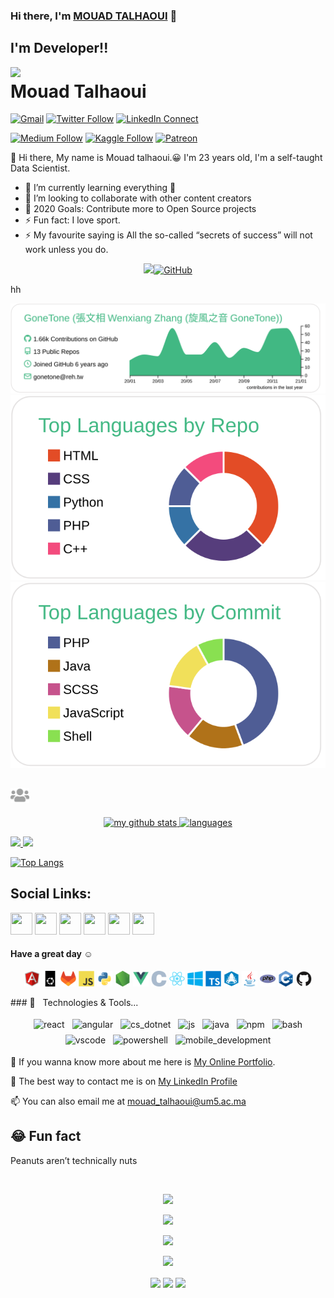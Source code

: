 
### Hi there, I'm [MOUAD TALHAOUI](website) 👋


## I'm Developer!!


<a target="_blank" href="https://harunurrashid97.github.io/"><img width="550" align="right" src="https://raw.githubusercontent.com/harunurrashid97/harunurrashid97/master/Programmer-I.gif"></a>

# Mouad Talhaoui

[![Gmail](https://img.shields.io/badge/%20-Send%20Mail-black?color=14171A&labelColor=ef5350&logo=gmail&logoColor=ffffff)](mailto:harunurrashid47@hotmail.com?subject=From%20GitHub&cc=harun15-6647@diu.edu.bd&body=Hi,%20there.%20Found%20you%20from%20GitHub.)
[![Twitter Follow](https://img.shields.io/badge/dynamic/json.svg?color=14171A&labelColor=37474f&logo=twitter&logoColor=4fc3f7&label=&query=%24[0].followers_count&url=https%3A%2F%2Fcdn.syndication.twimg.com%2Fwidgets%2Ffollowbutton%2Finfo.json%3Fscreen_names%3Dharunurrashid97&suffix=%20Followers)](https://twitter.com/harunurrashid97)
[![LinkedIn Connect](https://img.shields.io/badge/%20-Connect-black?color=14171A&labelColor=212121&logo=linkedin&logoColor=ffffff)](https://www.linkedin.com/in/harun-ur-rashid6647/)

[![Medium Follow](https://img.shields.io/badge/%20-Follow-black?color=14171A&labelColor=050404&logo=medium&logoColor=ffffff)](https://towardsdatascience.com/@harunurrashid97)
[![Kaggle Follow](https://img.shields.io/badge/%20-Follow-black?color=14171A&labelColor=37474f&logo=kaggle&logoColor=4fc3f7)](https://kaggle.com/harunshimanto)
[![Patreon](https://img.shields.io/badge/%20-Support-black?color=14171A&labelColor=04945c&logo=patreon&logoColor=ffffff)](https://www.patreon.com/harunurrashid)


:wave: Hi there, My name is Mouad talhaoui.😀 I'm 23 years old, I'm a self-taught Data Scientist.
- 🌱 I’m currently learning everything 🤣
- 👯 I’m looking to collaborate with other content creators
- 🥅 2020 Goals: Contribute more to Open Source projects
- ⚡ Fun fact: I love sport.
- ⚡ My favourite saying is All the so-called “secrets of success” will not work unless you do.





<!-- first row -->
<p align="center">
<a href=""><img src="https://camo.githubusercontent.com/38bf262e2c177202fedef68851784c63dad5bb64/68747470733a2f2f6b6f6d617265762e636f6d2f67687076632f3f757365726e616d653d6172736869616d69646f73"><img alt="GitHub" src="https://img.shields.io/badge/dynamic/json?logo=github&label=GitHub+Followers&labelColor=282c34&color=181717&query=%24.data.totalSubs&url=https%3A%2F%2Fapi.spencerwoo.com%2Fsubstats%2F%3Fsource%3Dgithub%26queryKey%3Darshiamidos&longCache=true">
</a>



hh

[![](https://raw.githubusercontent.com/GoneTone/GoneTone/master/profile-summary-card-output/vue/0-profile-details.svg)](https://github.com/GoneTone)
[![](https://raw.githubusercontent.com/GoneTone/GoneTone/master/profile-summary-card-output/vue/1-repos-per-language.svg)](https://github.com/GoneTone)
[![](https://raw.githubusercontent.com/GoneTone/GoneTone/master/profile-summary-card-output/vue/2-most-commit-language.svg)](https://github.com/GoneTone)

## <img src="https://raw.githubusercontent.com/GoneTone/GoneTone/master/images/svg/social/users-solid.svg" height="24px" alt="Social">

<!-- status codes -->
<a align="center" href="">
    <p align="center">
    <img src="https://github-readme-stats.vercel.app/api?username=MOUAD-TALHAOUI&show_icons=true&theme=tokyonight" alt="my github stats" width="420"/>&nbsp;<img src="https://github-readme-stats.vercel.app/api/top-langs/?username=MOUAD-TALHAOUI&layout=compact&theme=tokyonight" alt="languages" height="165">
    </p>
</a>

<p>
  <a href="https://github.com/MOUAD-TALHAOUI/TChatBot">
    <img src="https://github-readme-stats.vercel.app/api/pin/?username=deepraj1729&repo=TChatBot&show_icons=true&theme=radical" />
  </a>
  <a href="https://github.com/MOUAD-TALHAOUI/Self-Driving-Cars">
    <img src="https://github-readme-stats.vercel.app/api/pin/?username=deepraj1729&repo=Self-Driving-Cars&show_icons=true&theme=radical" />
  </a>
</p>






[![Top Langs](https://github-readme-stats.vercel.app/api/top-langs/?username=MOUAD-TALHAOUI&title_color=fff&icon_color=f9f9f9&text_color=9f9f9f&bg_color=151515)](https://github.com/anuraghazra/github-readme-stats)

## Social Links:

[<img src="https://img.icons8.com/color/48/000000/linkedin.png" width="35" height="35"/>](https://www.linkedin.com/in/deep1729/) [<img src="https://img.icons8.com/color/48/000000/twitter.png" width="35" height="35"/>](https://twitter.com/BaidyaDeepraj) [<img src="https://img.icons8.com/fluent/48/000000/instagram-new.png" width="35" height="35"/>](https://www.instagram.com/deepraj_1729) [<img src="https://img.icons8.com/color/48/000000/facebook.png" width="35" height="35"/>](https://www.facebook.com/deepraj1729) [<img src="https://raw.githubusercontent.com/deepraj1729/deepraj1729/master/Assets/spotify.png" width="35" height="35"/>](https://open.spotify.com/user/31nsygh3g7m4uh3i57xli666drri) [<img src="https://raw.githubusercontent.com/deepraj1729/deepraj1729/master/Assets/icons8-discord-96.png" width="35" height="35"/>](https://discord.gg/76taH6Wp)

#### Have a great day ☺️



 <!-- programming langs i work-->
<p align="center">
<img src="https://raw.githubusercontent.com/devicons/devicon/master/icons/angularjs/angularjs-original.svg" width="25px" height="25px"/>
<img src="https://raw.githubusercontent.com/devicons/devicon/master/icons/ubuntu/ubuntu-plain.svg" width="25px" height="25px"/>
<img src="https://raw.githubusercontent.com/devicons/devicon/master/icons/gitlab/gitlab-original.svg" width="25px" height="25px"/>
<img src="https://raw.githubusercontent.com/devicons/devicon/master/icons/javascript/javascript-original.svg" width="25px" height="25px"/>
<img src="https://raw.githubusercontent.com/devicons/devicon/master/icons/python/python-original.svg" width="25px" height="25px"/>
<img src="https://raw.githubusercontent.com/devicons/devicon/master/icons/nodejs/nodejs-original.svg" width="25px" height="25px"/>
<img src="https://raw.githubusercontent.com/devicons/devicon/master/icons/vuejs/vuejs-original.svg" width="25px" height="25px"/>
<img src="https://raw.githubusercontent.com/devicons/devicon/master/icons/c/c-original.svg" width="25px" height="25px"/>
<img src="https://raw.githubusercontent.com/devicons/devicon/master/icons/react/react-original.svg" width="25px" height="25px"/>
<img src="https://raw.githubusercontent.com/devicons/devicon/master/icons/windows8/windows8-original.svg" width="25px" height="25px"/>
<img src="https://raw.githubusercontent.com/devicons/devicon/master/icons/typescript/typescript-original.svg" width="25px" height="25px"/>
<img src="https://raw.githubusercontent.com/devicons/devicon/master/icons/krakenjs/krakenjs-original.svg" width="25px" height="25px"/>
<img src="https://raw.githubusercontent.com/devicons/devicon/master/icons/java/java-original.svg" width="25px" height="25px"/>
<img src="https://raw.githubusercontent.com/devicons/devicon/master/icons/php/php-original.svg" width="25px" height="25px"/>
<img src="https://raw.githubusercontent.com/devicons/devicon/master/icons/cplusplus/cplusplus-original.svg" width="25px" height="25px"/>
<img src="https://raw.githubusercontent.com/devicons/devicon/master/icons/github/github-original.svg" width="25px" height="25px"/>
</p>
 ### 🔧 &nbsp; Technologies & Tools...
<p align="center">

  <!-- For more icons follow : https://github.com/MikeCodesDotNET/ColoredBadges -->

  <img src="https://github.com/Quadrified/Quadrified/blob/master/assets/svg/dev/frameworks/%20reactnative.svg" alt="react" style="vertical-align:top; margin:4px">
  <img src="https://github.com/Quadrified/Quadrified/blob/master/assets/svg/dev/frameworks/%20angular.svg" alt="angular" style="vertical-align:top; margin:4px">
  <img src="https://github.com/Quadrified/Quadrified/blob/master/assets/svg/dev/languages/csharp_dotnet.svg" alt="cs_dotnet" style="vertical-align:top; margin:4px">
  <img src="https://github.com/Quadrified/Quadrified/blob/master/assets/svg/dev/languages/js.svg" alt="js" style="vertical-align:top; margin:4px">
  <img src="https://github.com/Quadrified/Quadrified/blob/master/assets/svg/dev/languages/java.svg" alt="java" style="vertical-align:top; margin:4px">
  <img src="https://github.com/Quadrified/Quadrified/blob/master/assets/svg/dev/services/npm.svg" alt="npm" style="vertical-align:top; margin:4px">
  <img src="https://github.com/Quadrified/Quadrified/blob/master/assets/svg/dev/tools/bash.svg" alt="bash" style="vertical-align:top; margin:4px">
  <img src="https://github.com/Quadrified/Quadrified/blob/master/assets/svg/dev/tools/visualstudio_code.svg" alt="vscode" style="vertical-align:top; margin:4px">
  <img src="https://github.com/Quadrified/Quadrified/blob/master/assets/svg/dev/tools/powershell.svg" alt="powershell" style="vertical-align:top; margin:4px">
  <img src="https://github.com/Quadrified/Quadrified/blob/master/assets/svg/dev/misc/mobile.svg" alt="mobile_development" style="vertical-align:top; margin:4px">

</p>
 
🤔 If you wanna know more about me here is [My Online Portfolio](link).

💬 The best way to contact me is on [My LinkedIn Profile](https://www.linkedin.com/in/mouad-talhaoui-7a2a99183/)

📫 You can also email me at [mouad_talhaoui@um5.ac.ma](mailto:mouad_talhaoui@um5.ac.ma)


## 😂 Fun fact
  Peanuts aren’t technically nuts

<br/>


<p align="center"><a target="https://github.com/SantanuxD/github-profile-trophy"><img src="https://github-profile-trophy.vercel.app/?username=SantanuxD&theme=onedark&row=2&column=3&margin-w=15&margin-h=15"></a></p>

<p align="center"><a target="https://github.com/SantanuxD/github-profile-trophy"><img src="https://metrics.lecoq.io/SantanuxD"></a></p>

<p align="center"><a target="https://github.com/SantanuxD/github-profile-trophy"><img src="https://github-readme-streak-stats.herokuapp.com/?user=SantanuxD"></a></p>



<p align="center"><a target="blank"><img src="https://visitor-badge.laobi.icu/badge?page_id=SantanuxD"></a></p>
<p align="center">
  <a href="https://twitter.com/Santanu97990818"><img align="center" width="22px" src="https://cdn.jsdelivr.net/npm/simple-icons@v3/icons/twitter.svg" /></a>
  <a target="_blank"href="https://www.linkedin.com/in/santanu-biswas-1482591a7/"><img align="center" width="22px" src="https://cdn.jsdelivr.net/npm/simple-icons@v3/icons/linkedin.svg" /></a>
  <a target="_blank"href="https://www.instagram.com/_.santanubiswas._/"><img align="center" width="22px" src="https://cdn.jsdelivr.net/npm/simple-icons@v3/icons/instagram.svg" /></a>
</p>



